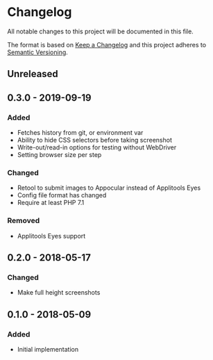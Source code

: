 # Changelog
All notable changes to this project will be documented in this file.

The format is based on [Keep a Changelog](http://keepachangelog.com/en/1.0.0/)
and this project adheres to [Semantic Versioning](http://semver.org/spec/v2.0.0.html).

## Unreleased

## 0.3.0 - 2019-09-19
### Added
- Fetches history from git, or environment var
- Ability to hide CSS selectors before taking screenshot
- Write-out/read-in options for testing without WebDriver
- Setting browser size per step

### Changed
- Retool to submit images to Appocular instead of Applitools Eyes
- Config file format has changed
- Require at least PHP 7.1

### Removed
- Applitools Eyes support

## 0.2.0 - 2018-05-17
### Changed
- Make full height screenshots

## 0.1.0 - 2018-05-09
### Added
- Initial implementation
